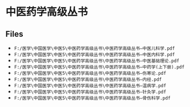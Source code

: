 # 中医药学高级丛书

## Files

- `F:/医学\中国医学\中医5\中医药学高级丛书\中医药学高级丛书—中医儿科学.pdf`
- `F:/医学\中国医学\中医5\中医药学高级丛书\中医药学高级丛书—中医内科学.pdf`
- `F:/医学\中国医学\中医5\中医药学高级丛书\中医药学高级丛书—中医基础理论.pdf`
- `F:/医学\中国医学\中医5\中医药学高级丛书\中医药学高级丛书—中药学(上下册).pdf`
- `F:/医学\中国医学\中医5\中医药学高级丛书\中医药学高级丛书—伤寒论.pdf`
- `F:/医学\中国医学\中医5\中医药学高级丛书\中医药学高级丛书—内经.pdf`
- `F:/医学\中国医学\中医5\中医药学高级丛书\中医药学高级丛书—温病学.pdf`
- `F:/医学\中国医学\中医5\中医药学高级丛书\中医药学高级丛书—针灸学.pdf`
- `F:/医学\中国医学\中医5\中医药学高级丛书\中医药学高级丛书—骨伤科学.pdf`
